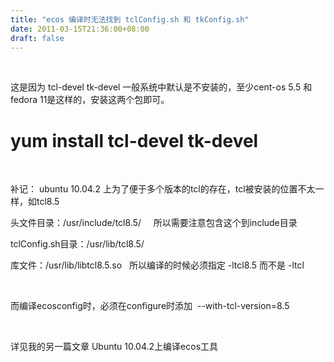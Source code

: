 ```yaml
---
title: "ecos 编译时无法找到 tclConfig.sh 和 tkConfig.sh"
date: 2011-03-15T21:36:00+08:00
draft: false
---
```


 


这是因为 tcl-devel tk-devel 一般系统中默认是不安装的，至少cent-os 5.5 和fedora 11是这样的，安装这两个包即可。


# yum install tcl-devel tk-devel


 


补记： ubuntu 10.04.2 上为了便于多个版本的tcl的存在，tcl被安装的位置不太一样，如tcl8.5


  

头文件目录：/usr/include/tcl8.5/     所以需要注意包含这个到include目录


tclConfig.sh目录：/usr/lib/tcl8.5/


库文件：/usr/lib/libtcl8.5.so   所以编译的时候必须指定 -ltcl8.5 而不是 -ltcl


 


而编译ecosconfig时，必须在configure时添加  --with-tcl-version=8.5


 


详见我的另一篇文章 Ubuntu 10.04.2上编译ecos工具


